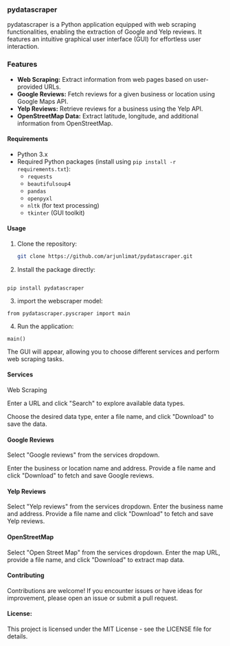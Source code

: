 ### pydatascraper

pydatascraper is a Python application equipped with web scraping functionalities, enabling the extraction of Google and Yelp reviews. It features an intuitive graphical user interface (GUI) for effortless user interaction.



### Features

- **Web Scraping:** Extract information from web pages based on user-provided URLs.
- **Google Reviews:** Fetch reviews for a given business or location using Google Maps API.
- **Yelp Reviews:** Retrieve reviews for a business using the Yelp API.
- **OpenStreetMap Data:** Extract latitude, longitude, and additional information from OpenStreetMap.

#### Requirements

- Python 3.x
- Required Python packages (install using `pip install -r requirements.txt`):
  - `requests`
  - `beautifulsoup4`
  - `pandas`
  - `openpyxl`
  - `nltk` (for text processing)
  - `tkinter` (GUI toolkit)

#### Usage

1. Clone the repository:

   ```bash
   git clone https://github.com/arjunlimat/pydatascraper.git
   
   ```

2. Install the package directly:

```

pip install pydatascraper

```
3. import the webscraper model:

```
from pydatascraper.pyscraper import main
```
4. Run the application:
```
main()
```

The GUI will appear, allowing you to choose different services and perform web scraping tasks.

#### Services
Web Scraping

Enter a URL and click "Search" to explore available data types.

Choose the desired data type, enter a file name, and click "Download" to save the data.

#### Google Reviews
Select "Google reviews" from the services dropdown.

Enter the business or location name and address.
Provide a file name and click "Download" to fetch and save Google reviews.

#### Yelp Reviews
Select "Yelp reviews" from the services dropdown.
Enter the business name and address.
Provide a file name and click "Download" to fetch and save Yelp reviews.

#### OpenStreetMap
Select "Open Street Map" from the services dropdown.
Enter the map URL, provide a file name, and click "Download" to extract map data.

#### Contributing
Contributions are welcome! If you encounter issues or have ideas for improvement, please open an issue or submit a pull request.

#### License:
This project is licensed under the MIT License - see the LICENSE file for details.
